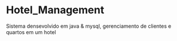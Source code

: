 # Hotel_Management 
 Sistema densevolvido em java & mysql, gerenciamento de clientes e quartos em um hotel
